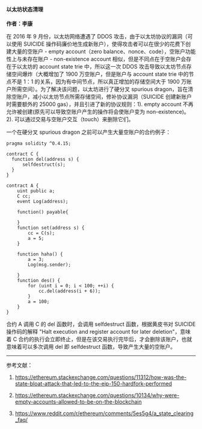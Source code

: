 #### 以太坊状态清理

**作者：李康**

在 2016 年 9 月份，以太坊网络遭遇了 DDOS 攻击，由于以太坊协议的漏洞（可以使用 SUICIDE 操作码廉价地生成新账户），使得攻击者可以在很少的花费下创建大量的空账户 - empty account（zero balance、nonce、code），空账户功能性上与未存在账户 - non-existence account 相似，但是不同点在于空账户会存在于以太坊的 account state trie 中，所以这一次 DDOS 攻击导致以太坊节点存储空间爆炸（大概增加了 1900 万空账户，但是账户与 account state trie 中的节点不是 1：1 的关系，因为有中间节点，所以真正增加的存储空间大于 1900 万账户所需空间）。为了解决该问题，以太坊进行了硬分叉 spurious dragon，旨在清除空账户，减小以太坊节点所需存储空间，修补协议漏洞（SUICIDE 创建新账户时需要额外的 25000 gas），并且引进了新的协议规则：1). empty account 不再允许被创建(原先可以导致空账户产生的操作将会使账户变为 non-existence)。 2). 可以通过交易与空账户交互（touch）来删除它们。

一个在硬分叉 spurious dragon 之前可以产生大量空账户的合约例子：

```
pragma solidity ^0.4.15;

contract C {
  function del(address s) {
      selfdestruct(s);
  }
}

contract A {
    uint public a;
    C cc;
    event Log(address);

    function() payable{

    }
    function set(address s) {
        cc = C(s);
        a = 5;
    }

    function haha() {
        a = 3;
        Log(msg.sender);

    }
    function des() {
        for (uint i = 0; i < 100; ++i) {
            cc.del(address(i + 6));
        }
        a = 100;
    }
}
```

合约 A 调用 C 的 del 函数时，会调用 selfdestruct 函数，根据黄皮书对 SUICIDE 操作码的解释 "Halt execution and register account for later deletion"，意味着 C 合约的执行会立即终止，但是在该交易执行完毕后，才会删除该账户，也就意味着可以多次调用 del 即 selfdestruct 函数，导致产生大量的空账户。

---
参考文献：
1. https://ethereum.stackexchange.com/questions/11312/how-was-the-state-bloat-attack-that-led-to-the-eip-150-hardfork-performed

2. https://ethereum.stackexchange.com/questions/10134/why-were-empty-accounts-allowed-to-be-on-the-blockchain

3. https://www.reddit.com/r/ethereum/comments/5es5g4/a_state_clearing_faq/
